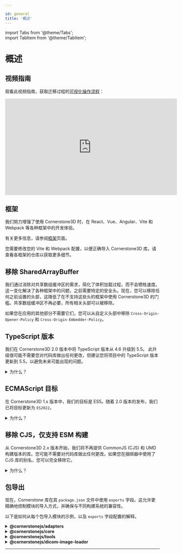 ```yaml
---

id: general  
title: '概述'  
---  
```


import Tabs from '@theme/Tabs';  
import TabItem from '@theme/TabItem';  

# 概述

## 视频指南

观看此视频指南，获取迁移过程的[可视化操作流程](https://www.youtube.com/embed/tkQiVLftpuI?si=HbFitXWowvlndI0i)：

<iframe  
  width="560"  
  height="315"  
  src="https://www.youtube.com/embed/tkQiVLftpuI?si=HbFitXWowvlndI0i"  
  title="YouTube 视频播放器"  
  frameborder="0"  
  loading="lazy"  
  allow="accelerometer; autoplay; clipboard-write; encrypted-media; gyroscope; picture-in-picture; web-share"  
  referrerpolicy="strict-origin-when-cross-origin"  
  allowfullscreen  
></iframe>  

## 框架

我们努力增强了使用 Cornerstone3D 时，在 React、Vue、Angular、Vite 和 Webpack 等各种框架中的开发体验。

有关更多信息，请参阅[框架](../../getting-started/vue-angular-react-etc.md)页面。

您需要修改您的 Vite 和 Webpack 配置，以便正确导入 Cornerstone3D 库。请查看各框架的仓库以获取更多细节。

## 移除 SharedArrayBuffer

我们通过消除对共享数组缓冲区的需求，简化了体积加载过程，而不会牺牲速度。这一变化解决了各种框架中的问题，之前需要特定的安全头。现在，您可以移除任何之前设置的头部，这降低了在不支持这些头的框架中使用 Cornerstone3D 的门槛。共享数组缓冲区不再必要，所有相关头部可以被移除。

如果您在应用的其他部分不需要它们，您可以从自定义头部中移除 `Cross-Origin-Opener-Policy` 和 `Cross-Origin-Embedder-Policy`。

## TypeScript 版本

我们在 Cornerstone3D 2.0 版本中将 TypeScript 版本从 4.6 升级到 5.5。
此升级很可能不需要您对代码库做出任何更改，但建议您将项目中的 TypeScript 版本更新到 5.5，以避免未来可能出现的问题。

<details>  
<summary>为什么？</summary>  

TypeScript 5.4 的升级让我们能够利用 TypeScript 标准提供的最新功能和改进。您可以在这里阅读更多信息：[TypeScript 5.5 发布公告](https://devblogs.microsoft.com/typescript/announcing-typescript-5-5/)  

</details>

## ECMAScript 目标

在 Cornerstone3D 1.x 版本中，我们的目标是 ES5。随着 2.0 版本的发布，我们已将目标更新为 `ES2022`。

<details>  
<summary>为什么？</summary>  

这将导致更小的捆绑包大小和更好的性能。您的设置很可能已经支持 ES2022：

[ES2022 兼容性表](https://compat-table.github.io/compat-table/es2016plus/)  

</details>

## 移除 CJS，仅支持 ESM 构建

从 Cornerstone3D 2.x 版本开始，我们将不再提供 CommonJS (CJS) 和 UMD 构建版本的库。您可能不需要对代码库做出任何更改。如果您在捆绑器中使用了 CJS 库的别名，您可以完全移除它。

<details>  
<summary>为什么？</summary>  
Node.js 和现代浏览器现在默认支持 ECMAScript 模块 (ESM)。  
</details>

## 包导出

现在，Cornerstone 库在其 `package.json` 文件中使用 `exports` 字段。这允许更精确地控制模块的导入方式，并确保与不同构建系统的兼容性。

以下是如何从每个包导入模块的示例，以及 `exports` 字段配置的解释。

<details>  
<summary><b>@cornerstonejs/adapters</b></summary>  

```json  
{  
  "exports": {  
    ".": {  
      "import": "./dist/esm/index.js",  
      "types": "./dist/esm/index.d.ts"  
    },  
    "./cornerstone": {  
      "import": "./dist/esm/adapters/Cornerstone/index.js",  
      "types": "./dist/esm/adapters/Cornerstone/index.d.ts"  
    },  
    "./cornerstone/*": {  
      "import": "./dist/esm/adapters/Cornerstone/*.js",  
      "types": "./dist/esm/adapters/Cornerstone/*.d.ts"  
    },  
    "./cornerstone3D": {  
      "import": "./dist/esm/adapters/Cornerstone3D/index.js",  
      "types": "./dist/esm/adapters/Cornerstone3D/index.d.ts"  
    },  
    "./cornerstone3D/*": {  
      "import": "./dist/esm/adapters/Cornerstone3D/*.js",  
      "types": "./dist/esm/adapters/Cornerstone3D/*.d.ts"  
    },  
    "./enums": {  
      "import": "./dist/esm/adapters/enums/index.js",  
      "types": "./dist/esm/adapters/enums/index.d.ts"  
    }  
    // ... 其他导出  
  }  
}  
```  

**导入示例：**  

```js  
import * as cornerstoneAdapters from '@cornerstonejs/adapters'; // 导入主入口  
import * as cornerstoneAdapter from '@cornerstonejs/adapters/cornerstone'; // 导入 Cornerstone 适配器  
import { someModule } from '@cornerstonejs/adapters/cornerstone/someModule'; // 从 Cornerstone 适配器导入特定模块  
import * as cornerstone3DAdapter from '@cornerstonejs/adapters/cornerstone3D'; // 导入 Cornerstone3D 适配器  
// ... 其他导入  
```  

</details>  

<details>  
<summary><b>@cornerstonejs/core</b></summary>  

```json  
{  
  "exports": {  
    ".": {  
      "import": "./dist/esm/index.js",  
      "types": "./dist/esm/index.d.ts"  
    },  
    "./utilities": {  
      // 子路径导出  
      "import": "./dist/esm/utilities/index.js",  
      "types": "./dist/esm/utilities/index.d.ts"  
    },  
    "./utilities/*": {  
      // 通配符子路径导出  
      "import": "./dist/esm/utilities/*.js",  
      "types": "./dist/esm/utilities/*.d.ts"  
    }  
    // ... 其他导出  
  }  
}  
```  

**导入示例：**  

```js  
import * as cornerstoneCore from '@cornerstonejs/core'; // 导入主入口  
import * as utilities from '@cornerstonejs/core/utilities'; // 导入 utilities 模块  
import { someUtility } from '@cornerstonejs/core/utilities/someUtility'; // 导入特定工具  
// ... 其他导入  
```  

</details>  

<details>  
<summary><b>@cornerstonejs/tools</b></summary>  

```json  
{  
  "exports": {  
    ".": {  
      "import": "./dist/esm/index.js",  
      "types": "./dist/esm/index.d.ts"  
    },  
    "./tools": {  
      // 工具模块的子路径导出  
      "import": "./dist/esm/tools/index.js",  
      "types": "./dist/esm/tools/index.d.ts"  
    },  
    "./tools/*": {  
      // 工具的通配符子路径导出  
      "import": "./dist/esm/tools/*.js",  
      "types": "./dist/esm/tools/*.d.ts"  
    }  
    // ... 其他导出  
  }  
}  
```  

**导入示例：**  

```js  
import * as cornerstoneTools from '@cornerstonejs/tools'; // 导入主入口  
import * as tools from '@cornerstonejs/tools/tools'; // 导入 tools 模块  
import { someTool } from '@cornerstonejs/tools/tools/someTool'; // 导入特定工具  
// ... 其他导入  
```  

</details>  

<details>  
<summary><b>@cornerstonejs/dicom-image-loader</b></summary>  

```json  
{  
  "exports": {  
    ".": {  
      "import": "./dist/esm/index.js",  
      "types": "./dist/esm/index.d.ts"  
    },  
    "./imageLoader": {  
      // 图像加载器的子路径导出  
      "import": "./dist/esm/imageLoader/index.js",  
      "types": "./dist/esm/imageLoader/index.d.ts"  
    }  
    // ... 其他导出  
  }  
}  
```  

**导入示例：**  

```js  
import * as dicomImageLoader from '@cornerstonejs/dicom-image-loader'; // 导入主入口  
import * as imageLoader from '@cornerstonejs/dicom-image-loader/imageLoader';

 // 导入图像加载器模块  
```  

</details>  

---

